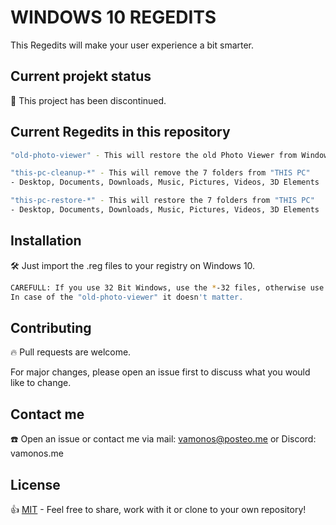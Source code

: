 # WINDOWS 10 REGEDITS
This Regedits will make your user experience a bit smarter.

## Current projekt status
🔸 This project has been discontinued.

## Current Regedits in this repository
```bash
"old-photo-viewer" - This will restore the old Photo Viewer from Windows 7

"this-pc-cleanup-*" - This will remove the 7 folders from "THIS PC" 
- Desktop, Documents, Downloads, Music, Pictures, Videos, 3D Elements

"this-pc-restore-*" - This will restore the 7 folders from "THIS PC" 
- Desktop, Documents, Downloads, Music, Pictures, Videos, 3D Elements
```

## Installation
🛠 Just import the .reg files to your registry on Windows 10. 

```bash
CAREFULL: If you use 32 Bit Windows, use the *-32 files, otherwise use the *-64 files.
In case of the "old-photo-viewer" it doesn't matter.
```

## Contributing
🔥 Pull requests are welcome. 

For major changes, please open an issue first to discuss what you would like to change.

## Contact me
☎️ Open an issue or contact me via mail: vamonos@posteo.me or Discord: vamonos.me

## License
👍 [MIT](https://choosealicense.com/licenses/mit/) - Feel free to share, work with it or clone to your own repository!

